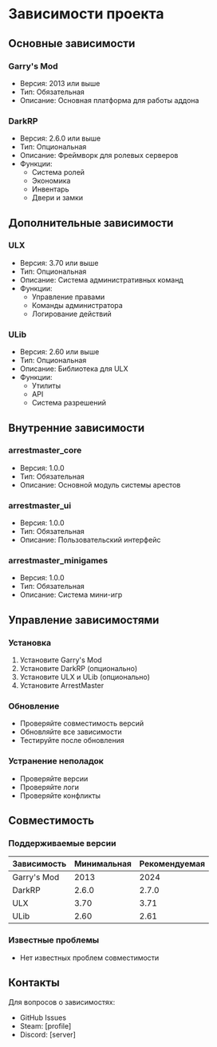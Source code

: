 # Зависимости проекта

## Основные зависимости

### Garry's Mod
- Версия: 2013 или выше
- Тип: Обязательная
- Описание: Основная платформа для работы аддона

### DarkRP
- Версия: 2.6.0 или выше
- Тип: Опциональная
- Описание: Фреймворк для ролевых серверов
- Функции:
  - Система ролей
  - Экономика
  - Инвентарь
  - Двери и замки

## Дополнительные зависимости

### ULX
- Версия: 3.70 или выше
- Тип: Опциональная
- Описание: Система административных команд
- Функции:
  - Управление правами
  - Команды администратора
  - Логирование действий

### ULib
- Версия: 2.60 или выше
- Тип: Опциональная
- Описание: Библиотека для ULX
- Функции:
  - Утилиты
  - API
  - Система разрешений

## Внутренние зависимости

### arrestmaster_core
- Версия: 1.0.0
- Тип: Обязательная
- Описание: Основной модуль системы арестов

### arrestmaster_ui
- Версия: 1.0.0
- Тип: Обязательная
- Описание: Пользовательский интерфейс

### arrestmaster_minigames
- Версия: 1.0.0
- Тип: Обязательная
- Описание: Система мини-игр

## Управление зависимостями

### Установка
1. Установите Garry's Mod
2. Установите DarkRP (опционально)
3. Установите ULX и ULib (опционально)
4. Установите ArrestMaster

### Обновление
- Проверяйте совместимость версий
- Обновляйте все зависимости
- Тестируйте после обновления

### Устранение неполадок
- Проверяйте версии
- Проверяйте логи
- Проверяйте конфликты

## Совместимость

### Поддерживаемые версии
| Зависимость | Минимальная | Рекомендуемая |
|-------------|-------------|---------------|
| Garry's Mod | 2013 | 2024 |
| DarkRP | 2.6.0 | 2.7.0 |
| ULX | 3.70 | 3.71 |
| ULib | 2.60 | 2.61 |

### Известные проблемы
- Нет известных проблем совместимости

## Контакты

Для вопросов о зависимостях:
- GitHub Issues
- Steam: [profile]
- Discord: [server] 